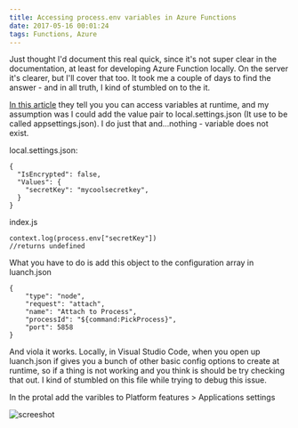 ```yaml
---
title: Accessing process.env variables in Azure Functions
date: 2017-05-16 00:01:24
tags: Functions, Azure
---
```


Just thought I'd document this real quick, since it's not super clear in the documentation, at least for developing Azure Function locally. On the server it's clearer, but I'll cover that too. It took me a couple of days to find the answer - and in all truth, I kind of stumbled on to the it.

[In this article](https://docs.microsoft.com/en-us/azure/azure-functions/functions-reference-node) they tell you you can access variables at runtime, and my assumption was I could add the value pair to local.settings.json (It use to be called appsettings.json). I do just that and...nothing - variable does not exist.

local.settings.json:
```
{
  "IsEncrypted": false,
  "Values": {
    "secretKey": "mycoolsecretkey",
  }
}
```

index.js
```
context.log(process.env["secretKey"])
//returns undefined
```


What you have to do is add this object to the configuration array in luanch.json
```
{
    "type": "node",
    "request": "attach",
    "name": "Attach to Process",
    "processId": "${command:PickProcess}",
    "port": 5858
}
```
And viola it works. Locally, in Visual Studio Code, when you open up luanch.json if gives you a bunch of other basic config options to create at runtime, so if a thing is not working and you think is should be try checking that out. I kind of stumbled on this file while trying to debug this issue.

In the protal add the varibles to Platform features > Applications settings
	
![screeshot](/images/appsettings.PNG)